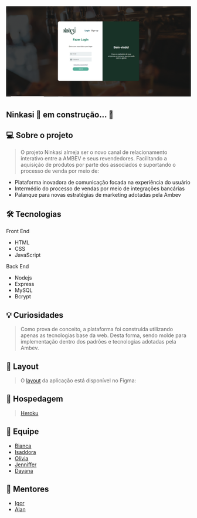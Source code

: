 <h1 align ="center">
    <img src="./public/assets/site-photo.png" alt="Imagem do Site" title="#ninkasisum"></img>
</h1>


 
## Ninkasi 🚀 em construção... 🚧

## 💻 Sobre o projeto

> O projeto Ninkasi almeja ser o novo canal de relacionamento interativo entre a AMBEV e seus revendedores.
> Facilitando a aquisição de produtos por parte dos associados e suportando o processo de venda por meio de:

- Plataforma inovadora de comunicação focada na experiência do usuário
- Intermédio do processo de vendas por meio de integrações bancárias
- Palanque para novas estratégias de marketing adotadas pela Ambev

## 🛠 Tecnologias

Front End

- HTML
- CSS
- JavaScript

Back End

- Nodejs
- Express
- MySQL
- Bcrypt

## 💡 Curiosidades

> Como prova de conceito, a plataforma foi construída utilizando apenas as tecnologias base da web.
> Desta forma, sendo molde para implementação dentro dos padrões e tecnologias adotadas pela Ambev.

## 🎨 Layout
> O [layout](https://www.figma.com/file/eWYNAJKv9wt8FiOhHTB5xV/Mega-Hack-Project?node-id=0%3A1) da aplicação está disponível no Figma:

## :hammer: Hospedagem
> [Heroku](https://ninkasisum.herokuapp.com/)

## 🤖 Equipe
- [Bianca](https://github.com/bkkater)
- [Isaddora](https://www.linkedin.com/in/isadorafreitas)
- [Olívia](https://www.linkedin.com/in/oliviaboretti/)
- [Jenniffer](https://www.linkedin.com/in/jenniaol/)
- [Dayana](https://www.linkedin.com/in/dayana-miranda-217a02166/)

## 📏 Mentores
- [Igor](https://www.linkedin.com/in/igor-arnaldo-de-alencar-5219b014b/)
- [Alan](https://www.linkedin.com/in/alan-almeida/)




